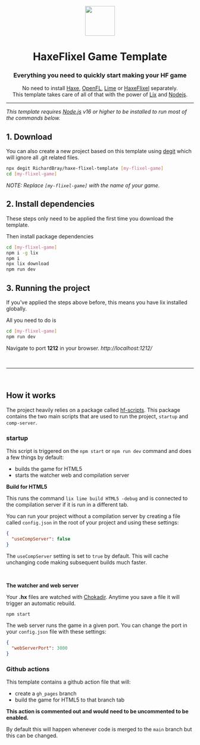 <p align="center"><img src="https://user-images.githubusercontent.com/1377253/93661464-edf77780-fa4f-11ea-9622-86cf7e34d460.png" height="80" /></p>

<h1 align="center">HaxeFlixel Game Template</h1>

<h3 align="center">Everything you need to quickly start making your HF game</h3>

<p align="center">No need to install <a href="https://haxe.org/">Haxe</a>, <a href="https://www.openfl.org/">OpenFL</a>, <a href="https://lime.software/">Lime</a> or <a href="https://haxeflixel.com/">HaxeFlixel</a> separately. <br />This template takes care of all of that with the power of <a href="https://github.com/lix-pm/lix.client">Lix</a> and <a href="https://nodejs.org/en/">Nodejs</a>.</p>

---

*This template requires [Node.js](https://nodejs.org/en/) v16 or higher to be installed to run most of the commands below.*

## 1. Download

You can also create a new project based on this template using [degit](https://github.com/Rich-Harris/degit) which will ignore all .git related files.
```sh
npx degit RichardBray/haxe-flixel-template [my-flixel-game]
cd [my-flixel-game]
```
_NOTE: Replace `[my-flixel-game]` with the name of your game._

## 2. Install dependencies

These steps only need to be applied the first time you download the template.

Then install package dependencies
```sh
cd [my-flixel-game]
npm i -g lix
npm i
npx lix download
npm run dev
```

## 3. Running the project
If you've applied the steps above before, this means you have lix installed globally.

All you need to do is
```sh
cd [my-flixel-game]
npm run dev
```
Navigate to port **1212** in your browser.
_http://localhost:1212/_


<br />

---

<br />

## How it works

The project heavily relies on a package called [hf-scripts](https://www.npmjs.com/package/hf-scripts). This package contains the two main scripts that are used to run the project, `startup` and `comp-server`.

### startup

This script is triggered on the `npm start` or `npm run dev` command and does a few things by default:

* builds the game for HTML5
* starts the watcher web and compilation server

**Build for HTML5**

This runs the command `lix lime build HTML5 -debug` and is connected to the compilation server if it is run in a different tab.

You can run your project without a compilation server by creating a file called `config.json` in the root of your project and using these settings:

```json
{
  "useCompServer": false
}
```

The `useCompServer` setting is set to `true` by default. This will cache unchanging code making subsequent builds much faster.

<br/>

**The watcher and web server**

Your **.hx** files are watched with [Chokadir](https://github.com/paulmillr/chokidar). Anytime you save a file it will trigger an automatic rebuild.
```sh
npm start
```

The web server runs the game in a given port. You can change the port in your `config.json` file with these settings:

```json
{
  "webServerPort": 3000
}
```


### Github actions

This template contains a github action file that will:

* create a `gh_pages` branch
* build the game for HTML5 to that branch tab

**This action is commented out and would need to be uncommented to be enabled.**

By default this will happen whenever code is merged to the `main` branch but this can be changed.
